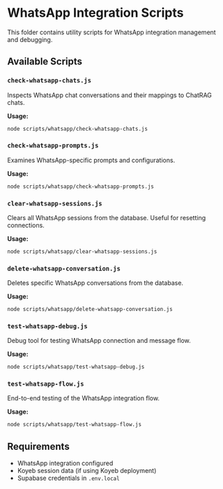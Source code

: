 # WhatsApp Integration Scripts

This folder contains utility scripts for WhatsApp integration management and debugging.

## Available Scripts

### `check-whatsapp-chats.js`
Inspects WhatsApp chat conversations and their mappings to ChatRAG chats.

**Usage:**
```bash
node scripts/whatsapp/check-whatsapp-chats.js
```

### `check-whatsapp-prompts.js`
Examines WhatsApp-specific prompts and configurations.

**Usage:**
```bash
node scripts/whatsapp/check-whatsapp-prompts.js
```

### `clear-whatsapp-sessions.js`
Clears all WhatsApp sessions from the database. Useful for resetting connections.

**Usage:**
```bash
node scripts/whatsapp/clear-whatsapp-sessions.js
```

### `delete-whatsapp-conversation.js`
Deletes specific WhatsApp conversations from the database.

**Usage:**
```bash
node scripts/whatsapp/delete-whatsapp-conversation.js
```

### `test-whatsapp-debug.js`
Debug tool for testing WhatsApp connection and message flow.

**Usage:**
```bash
node scripts/whatsapp/test-whatsapp-debug.js
```

### `test-whatsapp-flow.js`
End-to-end testing of the WhatsApp integration flow.

**Usage:**
```bash
node scripts/whatsapp/test-whatsapp-flow.js
```

## Requirements
- WhatsApp integration configured
- Koyeb session data (if using Koyeb deployment)
- Supabase credentials in `.env.local`